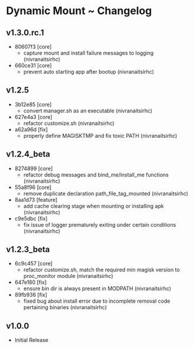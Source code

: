 # Dynamic Mount ~ Changelog
## v1.3.0.rc.1 
- 80607f3 [core]          
    - capture mount and install failure messages to logging (nivranaitsirhc)  
- 660ce31 [core]          
    - prevent auto starting app after bootup (nivranaitsirhc)    
## v1.2.5 
- 3b12e85 [core]          
    - convert manager.sh as an executable (nivranaitsirhc)  
- 627e4a3 [core]          
    - refactor customize.sh (nivranaitsirhc)  
- a62a96d [fix]           
    - properly define MAGISKTMP and fix toxic PATH (nivranaitsirhc)    
## v1.2.4_beta 
- 8274899 [core]          
    - refactor debug messages and bind_me/install_me functions (nivranaitsirhc)  
- 55a8f96 [core]          
    - remove duplicate declaration path_file_tag_mounted (nivranaitsirhc)  
- 8aa1d73 [feature]       
    - add cache clearing stage when mounting or installing apk (nivranaitsirhc)  
- c9e5dbc [fix]           
    - fix issue of logger prematurely exiting under certain conditions (nivranaitsirhc)    
## v1.2.3_beta 
- 6c9c457 [core]          
    - refactor customize.sh, match the required min magisk version to proc_monitor module (nivranaitsirhc)  
- 647e180 [fix]           
    - ensure bin dir is always present in MODPATH (nivranaitsirhc)  
- 89fb936 [fix]           
    - fixed bug about install error due to incomplete removal code pertaining binaries (nivranaitsirhc)    
## v1.0.0
- Initial Release
